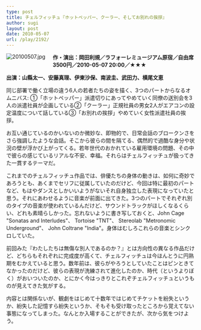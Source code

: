 ```yaml
---
type: post
title: チェルフィッチュ『ホットペッパー、クーラー、そしてお別れの挨拶』
author: sugi
layout: post
date: 2010-05-07
url: /play/2192/
---
```

<img alt="20100507.jpg" src="http://i2.wp.com/asharpminor.com/play/20100507.jpg?resize=114%2C160" class="alignleft" style="float: left; margin: 0 20px 20px 0;" data-recalc-dims="1" />

**作・演出：岡田利規／ラフォーレミュージアム原宿／自由席3500円／2010-05-07 20:00／★★★**

**出演：山縣太一、安藤真理、伊東沙保、南波圭、武田力、横尾文恵**

同じ部署で働く立場の違う6人の若者たちの姿を描く、3つのパートからなるオムニバス: ①「ホットペッパー」派遣切りにあってやめていく同僚の送別会を3人の派遣社員が企画している②「クーラー」正規社員の男女2人がエアコンの設定温度について話している③「お別れの挨拶」やめていく女性派遣社員の挨拶。

お互い通じているのかいないのか微妙な、即物的で、日常会話のブロークンさをさら強調したような会話。そこから彼らの間を隔てる、偶然的で過酷な身分や状況の壁が浮かび上がってくる。若年世代のおかれている雇用環境の問題、その中で彼らの感じているリアルな不安、幸福。それらはチェルフィッチュが扱ってきた一貫するテーマだ。

これまでのチェルフィッチュ作品では、俳優たちの身体の動きは、如何に奇妙であろうとも、あくまでセリフに従属していたのだけど、今回は特に最初のパートなど、もはやダンスとしかいいようがないそれ自身独立した表現になっていたと思う。それにあわせるように音楽が前面に出てきた。3つのパートでそれぞれ別のタイプの音楽が使われているんだけど、サウンドトラックがほしくなるくらい、どれも素晴らしかった。忘れないように書き写しておくと、John Cage "Sonatas and Interludes"、 Tortoise "TNT"、 Stereolab "Metronomic Underground"、 John Coltrane "India"。身体はむしろこれらの音楽とシンクロしていた。

前回みた『わたしたちは無傷な別人であるのか？』とは方向性の異なる作品だけど、どちらもそれぞれに完成度が高くて、チェルフィッチュは今ほんとうに円熟期をむかえていると思う。数年前は、彼らがやろうとしていたことはピンときてなかったのだけど、彼らの表現が洗練されて進化したのか、時代（というよりぼく）がおいついたのか、とにかく今はっきりとこれぞチェルフィッチュというものが見えてきた気がする。

内容とは関係ないが、観劇をはじめて十数年ではじめてチケットを紛失というか、紛失した記憶すら紛失というか、そもそも受け取ったところから覚えてない事態になってしまった。なんとか入場することができたが、次から気をつけよう。

